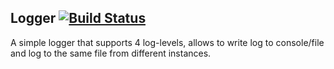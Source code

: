 ## Logger [![Build Status](https://travis-ci.com/oshkola/Logger.svg?branch=main)](https://travis-ci.com/oshkola/Logger)



A simple logger that supports 4 log-levels, allows to write log to console/file and log to the same file from different instances.
